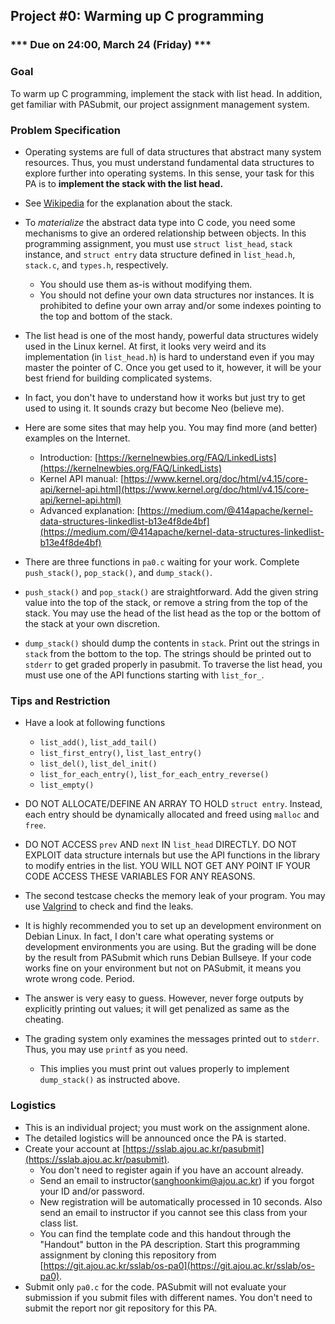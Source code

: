 ## Project #0: Warming up C programming

### *** Due on 24:00, March 24 (Friday) ***


### Goal
To warm up C programming, implement the stack with list head. In addition, get familiar with PASubmit, our project assignment management system.


### Problem Specification
- Operating systems are full of data structures that abstract many system resources. Thus, you must understand fundamental data structures to explore further into operating systems. In this sense, your task for this PA is to **implement the stack with the list head.**

- See [Wikipedia](https://en.wikipedia.org/wiki/Stack_(abstract_data_type)) for the explanation about the stack.

- To *materialize* the abstract data type into C code, you need some mechanisms to give an ordered relationship between objects. In this programming assignment, you must use `struct list_head`, `stack` instance, and `struct entry` data structure defined in `list_head.h`, `stack.c`, and `types.h`, respectively.
  - You should use them as-is without modifying them.
  - You should not define your own data structures nor instances. It is prohibited to define your own array and/or some indexes pointing to the top and bottom of the stack.

- The list head is one of the most handy, powerful data structures widely used in the Linux kernel. At first, it looks very weird and its implementation (in `list_head.h`) is hard to understand even if you may master the pointer of C. Once you get used to it, however, it will be your best friend for building complicated systems.
- In fact, you don't have to understand how it works but just try to get used to using it. It sounds crazy but become Neo (believe me).
- Here are some sites that may help you. You may find more (and better) examples on the Internet.
  - Introduction: [https://kernelnewbies.org/FAQ/LinkedLists](https://kernelnewbies.org/FAQ/LinkedLists)
  - Kernel API manual: [https://www.kernel.org/doc/html/v4.15/core-api/kernel-api.html](https://www.kernel.org/doc/html/v4.15/core-api/kernel-api.html)
  - Advanced explanation: [https://medium.com/@414apache/kernel-data-structures-linkedlist-b13e4f8de4bf](https://medium.com/@414apache/kernel-data-structures-linkedlist-b13e4f8de4bf)

- There are three functions in `pa0.c` waiting for your work. Complete `push_stack()`, `pop_stack()`, and `dump_stack()`.

- `push_stack()` and `pop_stack()` are straightforward. Add the given string value into the top of the stack, or remove a string from the top of the stack. You may use the head of the list head as the top or the bottom of the stack at your own discretion.

- `dump_stack()` should dump the contents in `stack`. Print out the strings in `stack` from the bottom to the top. The strings should be printed out to `stderr` to get graded properly in pasubmit. To traverse the list head, you must use one of the API functions starting with `list_for_`.

### Tips and Restriction
- Have a look at following functions
  - `list_add()`, `list_add_tail()`
  - `list_first_entry()`, `list_last_entry()`
  - `list_del()`, `list_del_init()`
  - `list_for_each_entry()`, `list_for_each_entry_reverse()`
  - `list_empty()`

- DO NOT ALLOCATE/DEFINE AN ARRAY TO HOLD `struct entry`. Instead, each entry should be dynamically allocated and freed using `malloc` and `free`.

- DO NOT ACCESS `prev` AND `next` IN `list_head` DIRECTLY. DO NOT EXPLOIT data structure internals but use the API functions in the library to modify entries in the list. YOU WILL NOT GET ANY POINT IF YOUR CODE ACCESS THESE VARIABLES FOR ANY REASONS.

- The second testcase checks the memory leak of your program. You may use [Valgrind](https://valgrind.org/) to check and find the leaks.

- It is highly recommended you to set up an development environment on Debian Linux. In fact, I don't care what operating systems or development environments you are using. But the grading will be done by the result from PASubmit which runs Debian Bullseye. If your code works fine on your environment but not on PASubmit, it means you wrote wrong code. Period.

- The answer is very easy to guess. However, never forge outputs by explicitly printing out values; it will get penalized as same as the cheating.

- The grading system only examines the messages printed out to `stderr`. Thus, you may use `printf` as you need.
  - This implies you must print out values properly to implement `dump_stack()` as instructed above.


### Logistics
- This is an individual project; you must work on the assignment alone.
- The detailed logistics will be announced once the PA is started.
- Create your account at [https://sslab.ajou.ac.kr/pasubmit](https://sslab.ajou.ac.kr/pasubmit).
  - You don't need to register again if you have an account already.
  - Send an email to instructor([sanghoonkim@ajou.ac.kr](mailto:sanghoonkim@ajou.ac.kr)) if you forgot your ID and/or password.
  - New registration will be automatically processed in 10 seconds. Also send an email to instructor if you cannot see this class from your class list.
  - You can find the template code and this handout through the "Handout" button in the PA description. Start this programming assignment by cloning this repository from [https://git.ajou.ac.kr/sslab/os-pa0](https://git.ajou.ac.kr/sslab/os-pa0).
- Submit only `pa0.c` for the code. PASubmit will not evaluate your submission if you submit files with different names. You don't need to submit the report nor git repository for this PA.
